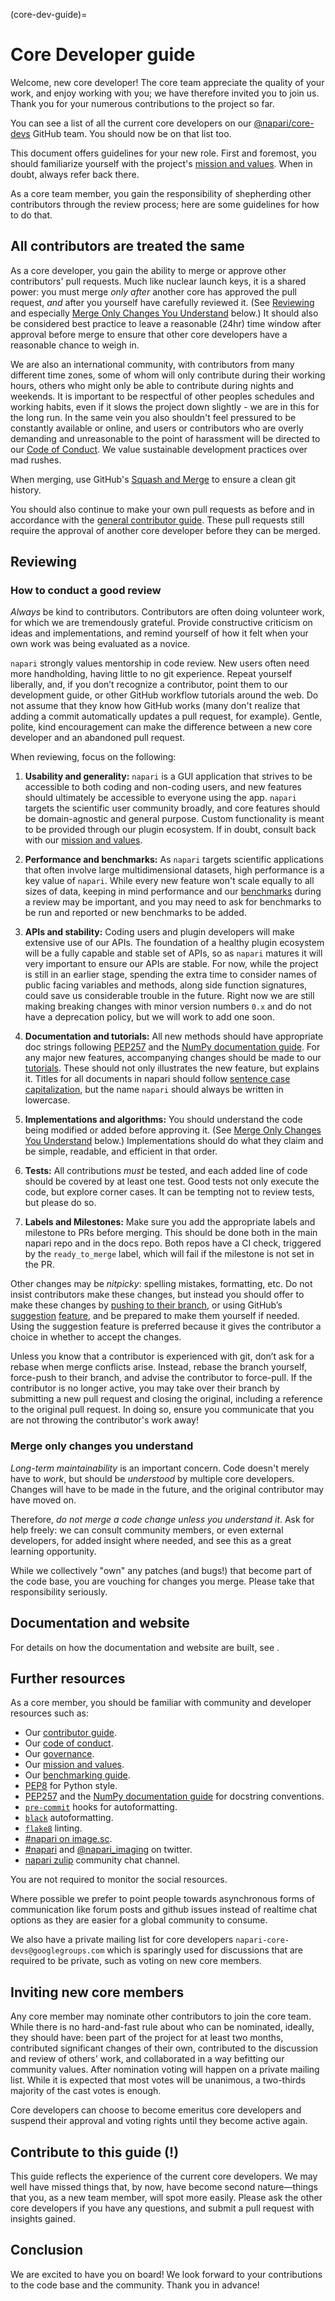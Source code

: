 (core-dev-guide)=
# Core Developer guide

Welcome, new core developer!  The core team appreciate the quality of
your work, and enjoy working with you; we have therefore invited you
to join us.  Thank you for your numerous contributions to the project
so far.

You can see a list of all the current core developers on our
[@napari/core-devs](https://github.com/orgs/napari/teams/core-devs)
GitHub team. You should now be on that list too.

This document offers guidelines for your new role.  First and
foremost, you should familiarize yourself with the project's
[mission and values](mission-and-values).  When in
doubt, always refer back there.

As a core team member, you gain the responsibility of shepherding
other contributors through the review process; here are some
guidelines for how to do that.

## All contributors are treated the same

As a core developer, you gain the ability to merge or approve
other contributors' pull requests.  Much like nuclear launch keys, it
is a shared power: you must merge *only after* another core has
approved the pull request, *and* after you yourself have carefully
reviewed it.  (See [Reviewing](#reviewing) and especially
[Merge Only Changes You Understand](#merge-only-changes-you-understand) below.)
It should also be considered best practice to leave a reasonable (24hr) time window
after approval before merge to ensure that other core developers have a reasonable
chance to weigh in.

We are also an international community, with contributors from many different time zones,
some of whom will only contribute during their working hours, others who might only be able
to contribute during nights and weekends. It is important to be respectful of other peoples
schedules and working habits, even if it slows the project down slightly - we are in this
for the long run. In the same vein you also shouldn't feel pressured to be constantly
available or online, and users or contributors who are overly demanding and unreasonable
to the point of harassment will be directed to our [Code of Conduct](napari-coc).
We value sustainable development practices over mad rushes.

When merging, use GitHub's
[Squash and Merge](https://docs.github.com/en/pull-requests/collaborating-with-pull-requests/incorporating-changes-from-a-pull-request/merging-a-pull-request#merging-a-pull-request)
to ensure a clean git history.

You should also continue to make your own pull requests as before and in accordance
with the [general contributor guide](napari-contributing). These pull requests still
require the approval of another core developer before they can be merged.

## Reviewing

### How to conduct a good review

*Always* be kind to contributors. Contributors are often doing
volunteer work, for which we are tremendously grateful. Provide
constructive criticism on ideas and implementations, and remind
yourself of how it felt when your own work was being evaluated as a
novice.

`napari` strongly values mentorship in code review.  New users
often need more handholding, having little to no git
experience. Repeat yourself liberally, and, if you don’t recognize a
contributor, point them to our development guide, or other GitHub
workflow tutorials around the web. Do not assume that they know how
GitHub works (many don't realize that adding a commit
automatically updates a pull request, for example). Gentle, polite, kind
encouragement can make the difference between a new core developer and
an abandoned pull request.

When reviewing, focus on the following:

1. **Usability and generality:** `napari` is a GUI application that strives to be accessible
to both coding and non-coding users, and new features should ultimately be
accessible to everyone using the app. `napari` targets the scientific user
community broadly, and core features should be domain-agnostic and general purpose.
Custom functionality is meant to be provided through our plugin ecosystem. If in doubt,
consult back with our [mission and values](mission-and-values).

2. **Performance and benchmarks:** As `napari` targets scientific applications that often involve
large multidimensional datasets, high performance is a key value of `napari`. While
every new feature won't scale equally to all sizes of data, keeping in mind performance
and our [benchmarks](benchmarks) during a review may be important, and you may
need to ask for benchmarks to be run and reported or new benchmarks to be added.

3. **APIs and stability:** Coding users and plugin developers will make
extensive use of our APIs. The foundation of a healthy plugin ecosystem will be
a fully capable and stable set of APIs, so as `napari` matures it will
very important to ensure our APIs are stable. For now, while the project is still
in an earlier stage, spending the extra time to consider names of public facing
variables and methods, along side function signatures, could save us considerable
trouble in the future. Right now we are still making breaking changes with minor
version numbers `0.x` and do not have a deprecation policy, but we will work to add one soon.

4. **Documentation and tutorials:** All new methods should have appropriate doc
strings following [PEP257](https://peps.python.org/pep-0257/) and the
[NumPy documentation guide](https://numpy.org/devdocs/dev/howto-docs.html#documentation-style).
For any major new features, accompanying changes should be made to our
[tutorials](https://napari.org/tutorials). These should not only
illustrates the new feature, but explains it. Titles for all documents in napari should follow [sentence case capitalization](https://apastyle.apa.org/style-grammar-guidelines/capitalization/sentence-case), but the name `napari` should always be written in lowercase.

5. **Implementations and algorithms:** You should understand the code being modified
or added before approving it.  (See [Merge Only Changes You Understand](#merge-only-changes-you-understand)
below.) Implementations should do what they claim and be simple, readable, and efficient
in that order.

6. **Tests:** All contributions *must* be tested, and each added line of code
should be covered by at least one test. Good tests not only execute the code,
but explore corner cases.  It can be tempting not to review tests, but please
do so.

7. **Labels and Milestones:** Make sure you add the appropriate labels and
milestone to PRs before merging. This should be done both in the main napari
repo and in the docs repo. Both repos have a CI check, triggered by the
`ready_to_merge` label, which will fail if the milestone is not set in the PR.

Other changes may be *nitpicky*: spelling mistakes, formatting,
etc. Do not insist contributors make these changes, but instead you should offer
to make these changes by [pushing to their branch](https://docs.github.com/en/pull-requests/collaborating-with-pull-requests/proposing-changes-to-your-work-with-pull-requests/committing-changes-to-a-pull-request-branch-created-from-a-fork), or using GitHub’s [suggestion](https://docs.github.com/en/pull-requests/collaborating-with-pull-requests/reviewing-changes-in-pull-requests/commenting-on-a-pull-request)
[feature](https://docs.github.com/en/pull-requests/collaborating-with-pull-requests/reviewing-changes-in-pull-requests/incorporating-feedback-in-your-pull-request), and
be prepared to make them yourself if needed. Using the suggestion feature is preferred because
it gives the contributor a choice in whether to accept the changes.

Unless you know that a contributor is experienced with git, don’t
ask for a rebase when merge conflicts arise. Instead, rebase the
branch yourself, force-push to their branch, and advise the contributor to force-pull.  If the contributor is
no longer active, you may take over their branch by submitting a new pull
request and closing the original, including a reference to the original pull
request. In doing so, ensure you communicate that you are not throwing the
contributor's work away!

### Merge only changes you understand

*Long-term maintainability* is an important concern.  Code doesn't
merely have to *work*, but should be *understood* by multiple core
developers.  Changes will have to be made in the future, and the
original contributor may have moved on.

Therefore, *do not merge a code change unless you understand it*. Ask
for help freely: we can consult community members, or even external developers,
for added insight where needed, and see this as a great learning opportunity.

While we collectively "own" any patches (and bugs!) that become part
of the code base, you are vouching for changes you merge.  Please take
that responsibility seriously.

## Documentation and website

For details on how the documentation and website are built, see
[](documentation/docs_deployment).

## Further resources

As a core member, you should be familiar with community and developer
resources such as:

- Our [contributor guide](napari-contributing).
- Our [code of conduct](napari-coc).
- Our [governance](napari-governance).
- Our [mission and values](mission-and-values).
- Our [benchmarking guide](benchmarks).
- [PEP8](https://peps.python.org/pep-0008/) for Python style.
- [PEP257](https://peps.python.org/pep-0257/) and the
   [NumPy documentation guide](https://numpy.org/devdocs/dev/howto-docs.html#documentation-style)
   for docstring conventions.
- [`pre-commit`](https://pre-commit.com) hooks for autoformatting.
- [`black`](https://github.com/psf/black) autoformatting.
- [`flake8`](https://github.com/PyCQA/flake8) linting.
- [#napari on image.sc](https://forum.image.sc/tag/napari).
- [#napari](https://twitter.com/search?q=%23napari&f=live) and [@napari_imaging](https://twitter.com/napari_imaging) on twitter.
- [napari zulip](https://napari.zulipchat.com/) community chat channel.

You are not required to monitor the social resources.

Where possible we prefer to point people towards asynchronous forms of communication
like forum posts and github issues instead of realtime chat options as they are easier
for a global community to consume.

We also have a private mailing list for core developers
`napari-core-devs@googlegroups.com` which is sparingly used for discussions
that are required to be private, such as voting on new core members.

## Inviting new core members

Any core member may nominate other contributors to join the core team.
While there is no hard-and-fast rule about who can be nominated, ideally,
they should have: been part of the project for at least two months, contributed
significant changes of their own, contributed to the discussion and
review of others' work, and collaborated in a way befitting our
community values. After nomination voting will happen on a private mailing list.
While it is expected that most votes will be unanimous, a two-thirds majority of
the cast votes is enough.

Core developers can choose to become emeritus core developers and suspend
their approval and voting rights until they become active again.

## Contribute to this guide (!)

This guide reflects the experience of the current core developers.  We
may well have missed things that, by now, have become second
nature—things that you, as a new team member, will spot more easily.
Please ask the other core developers if you have any questions, and
submit a pull request with insights gained.

## Conclusion

We are excited to have you on board!  We look forward to your
contributions to the code base and the community.  Thank you in
advance!
